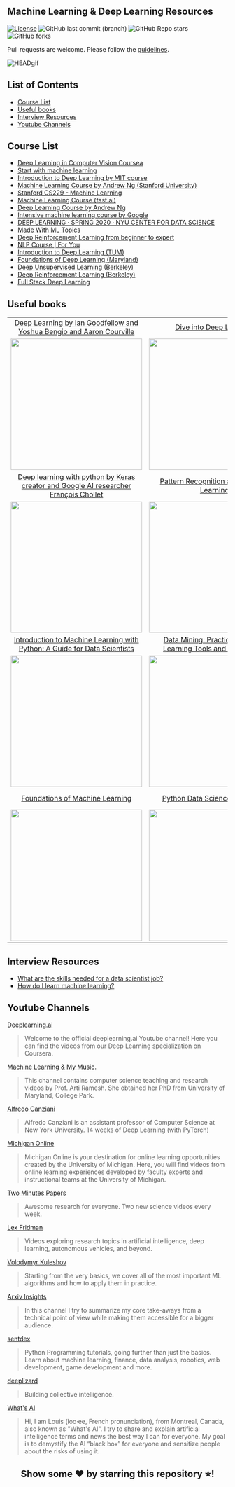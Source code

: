 ## Machine Learning & Deep Learning Resources

[![License](http://img.shields.io/:license-mit-blue.svg?style=flat-square)](http://badges.mit-license.org) 
![GitHub last commit (branch)](https://img.shields.io/github/last-commit/heymadscientist/Machine-Learning-Deep-Learning-Resources/master)
![GitHub Repo stars](https://img.shields.io/github/stars/heymadscientist/Machine-Learning-Deep-Learning-Resources?style=social)
![GitHub forks](https://img.shields.io/github/forks/heymadscientist/Machine-Learning-Deep-Learning-Resources?style=social)

Pull requests are welcome. Please follow the [guidelines](https://github.com/heymadscientist/Machine-Learning-Deep-Learning-Resources/blob/master/contributing.md).

![HEADgif](https://cdn-images-1.medium.com/max/1000/1*WI43epHjl6I6FzBVPzvXAQ.gif)

## List of Contents

* [Course List](#course-list)
* [Useful books](#useful-books)
* [Interview Resources](#interview-resources)
* [Youtube Channels](#youtube-channels)


## Course List
- [Deep Learning in Computer Vision Coursea](https://www.coursera.org/learn/deep-learning-in-computer-vision?action=enroll&authMode=login)
- [Start with machine learning ](https://machinelearningmastery.com/start-here/#lstm)
- [Introduction to Deep Learning by MIT course](http://introtodeeplearning.com/)
- [Machine Learning Course by Andrew Ng (Stanford University)](https://www.coursera.org/learn/machine-learning)
- [Stanford CS229 - Machine Learning](https://see.stanford.edu/Course/CS229)
- [Machine Learning Course (fast.ai)](https://www.fast.ai/)
- [Deep Learning Course by Andrew Ng](https://www.coursera.org/specializations/deep-learning)
- [Intensive machine learning course by Google](https://developers.google.com/machine-learning/crash-course?hl=es-419)
- [DEEP LEARNING · SPRING 2020 · NYU CENTER FOR DATA SCIENCE](https://atcold.github.io/pytorch-Deep-Learning/)
- [Made With ML Topics](https://madewithml.com/topics/?fbclid=IwAR3lQ4wHGPsKu5J9Muq1-GKiJhN546d5fhR0Oo90R6ZND7vBTVuuEDe6_Bo)
- [Deep Reinforcement Learning from beginner to expert](https://simoninithomas.github.io/deep-rl-course/)
- [NLP Course | For You](https://lena-voita.github.io/nlp_course.html)
- [Introduction to Deep Learning (TUM)](https://niessner.github.io/I2DL/?fbclid=IwAR15H4L_RDBbrN8KYDyN4b-FAbnw6gWH--DkSkiRWS0qnpfsnzDvHjQs6-A)
- [Foundations of Deep Learning (Maryland)](https://www.cs.umd.edu/class/fall2020/cmsc828W/)
- [Deep Unsupervised Learning (Berkeley)](https://sites.google.com/view/berkeley-cs294-158-sp20/home)
- [Deep Reinforcement Learning (Berkeley)](http://rail.eecs.berkeley.edu/deeprlcourse/)
- [Full Stack Deep Learning](https://course.fullstackdeeplearning.com/)

## Useful books
|     |     |    |
| :-: | :-: |:-: |
|  [Deep Learning by Ian Goodfellow and Yoshua Bengio and Aaron Courville](https://www.deeplearningbook.org/) | [Dive into Deep Learning](https://d2l.ai/?fbclid=IwAR3a8jTlOFtuj9WW781ApdFg1rA_61VLRz5fVTwOXVXcsfkZopmwNVM1Ae4) | [Hands On Machine Learning with Scikit Learn and TensorFlow](https://github.com/yanshengjia/ml-road/blob/master/resources/Hands%20On%20Machine%20Learning%20with%20Scikit%20Learn%20and%20TensorFlow.pdf) |
| <img src="https://images-na.ssl-images-amazon.com/images/I/A1GbblX7rOL._AC_UL600_SR456,600_.jpg" height="300" /> | <img src="https://d2l.ai/_images/front.png" height="300" /> | <img src="https://m.media-amazon.com/images/S/aplus-media/vc/11714e04-b1a6-439d-9482-87e757822f94.jpg" height="300" /> |
|  [Deep learning with python by Keras creator and Google AI researcher François Chollet](https://drive.google.com/file/d/1yZlVKotI9AUgTydcrPrdhnz7yWAfk8_d/view?usp=sharing) | [Pattern Recognition and Machine Learning](https://www.google.com/url?sa=t&rct=j&q=&esrc=s&source=web&cd=&ved=2ahUKEwiT9LOSmMnrAhX9HrkGHX86Dy0QFjABegQIBBAB&url=http%3A%2F%2Fusers.isr.ist.utl.pt%2F~wurmd%2FLivros%2Fschool%2FBishop%2520-%2520Pattern%2520Recognition%2520And%2520Machine%2520Learning%2520-%2520Springer%2520%25202006.pdf&usg=AOvVaw2j0fMGPbFfpcwGzqELtiRU) | [Natural Language Processing with Python](https://www.google.com/url?sa=t&rct=j&q=&esrc=s&source=web&cd=&cad=rja&uact=8&ved=2ahUKEwiAlvys1a3sAhXCIbkGHV4DD0UQFjAAegQIBBAC&url=http%3A%2F%2Fwww.datascienceassn.org%2Fsites%2Fdefault%2Ffiles%2FNatural%2520Language%2520Processing%2520with%2520Python.pdf&usg=AOvVaw1ETTBRLb4p2XSoXd4r00qV) |
| <img src="https://images-na.ssl-images-amazon.com/images/I/41PYcD28fIL._SX397_BO1,204,203,200_.jpg" height="300" /> | <img src="https://images-na.ssl-images-amazon.com/images/I/71fqxXDY2ZL._AC_UL600_SR444,600_.jpg" height="300" /> | <img src="https://i1.rgstatic.net/publication/220691633_Natural_Language_Processing_with_Python/links/02e7e53215c8c90c11000000/largepreview.png" height="300" /> |
| [Introduction to Machine Learning with Python: A Guide for Data Scientists](https://www.google.com/url?sa=t&rct=j&q=&esrc=s&source=web&cd=&cad=rja&uact=8&ved=2ahUKEwjS5K7K1q3sAhWxBtQKHZpSCHkQFjACegQIBBAC&url=http%3A%2F%2Fnoracook.io%2FBooks%2FPython%2Fintroductiontomachinelearningwithpython.pdf&usg=AOvVaw1SyjfcF5KzJtnRujO2ZKNX) | [Data Mining: Practical Machine Learning Tools and Techniques](https://www.google.com/url?sa=t&rct=j&q=&esrc=s&source=web&cd=&ved=2ahUKEwjI-MS4163sAhWFIbkGHfMaD7UQFjABegQIARAC&url=ftp%3A%2F%2Fftp.ingv.it%2Fpub%2Fmanuela.sbarra%2FData%2520Mining%2520Practical%2520Machine%2520Learning%2520Tools%2520and%2520Techniques%2520-%2520WEKA.pdf&usg=AOvVaw0hvtXVxFqw7GMo3LoK8YSR)  | [Machine Learning in Action](https://www.google.com/url?sa=t&rct=j&q=&esrc=s&source=web&cd=&cad=rja&uact=8&ved=2ahUKEwiQluO_2a3sAhXGJrkGHXC-BeYQFjAAegQIBhAC&url=http%3A%2F%2Fwww2.ift.ulaval.ca%2F~chaib%2FIFT-4102-7025%2Fpublic_html%2FFichiers%2FMachine_Learning_in_Action.pdf&usg=AOvVaw1k_x_Dy1jVsGODYJmdsqiB)  |
|  <img src="https://covers.zlibcdn2.com/covers/books/36/92/c8/3692c8b9288c21d0247aaad0ca217ded.jpg" height="300" />  | <img src="https://www.nourbook.com/publice/covers_cache_jpg/2/2/b/6/b2279ac2362b6cd875e8cf2cecfaf30a.JPG.jpg" height="300" />  |  <img src="https://images-eu.ssl-images-amazon.com/images/I/41MS9I6H1ZL.jpg" height="300" /> |
| [Foundations of Machine Learning](https://cs.nyu.edu/~mohri/mlbook/) | [Python Data Science Handbook](https://github.com/jakevdp/PythonDataScienceHandbook) | [Understanding Machine Learning: From Theory to Algorithms](https://www.cs.huji.ac.il/~shais/UnderstandingMachineLearning/copy.html) |
|<img src="https://mitpress.mit.edu/sites/default/files/styles/large_book_cover/http/mitp-content-server.mit.edu%3A18180/books/covers/cover/%3Fcollid%3Dbooks_covers_0%26isbn%3D9780262039406%26type%3D.jpg?itok=a6DbyfYo" height="300" />  | <img src="https://v4py.github.io/images/outro/python_data_science.png" height="300" />  | <img src="https://m.media-amazon.com/images/I/513uCLlgS4L.jpg" height="300" /> |



## Interview Resources
- [What are the skills needed for a data scientist job?](https://www.quora.com/What-are-the-skills-needed-for-a-data-scientist-job)
- [How do I learn machine learning?](https://www.quora.com/How-do-I-learn-machine-learning-1)

## Youtube Channels

[Deeplearning.ai](https://www.youtube.com/channel/UCcIXc5mJsHVYTZR1maL5l9w)
>Welcome to the official deeplearning.ai Youtube channel! Here you can find the videos from our Deep Learning specialization on Coursera. 

[Machine Learning & My Music](https://www.youtube.com/channel/UCt8HFaRhijEKuKY7qzvdA3A?fbclid=IwAR0oqewBqb4Y0uJTkcptrWTpfqT3EYYb0_R-vBaCqEznK2dwYNQav7HpZQk).  
>This channel contains computer science teaching and research videos by Prof. Arti Ramesh.  She obtained her PhD from University of Maryland, College Park.

[Alfredo Canziani](https://www.youtube.com/playlist?list=PLLHTzKZzVU9eaEyErdV26ikyolxOsz6mq)
>Alfredo Canziani is an assistant professor of Computer Science at New York University. 14 weeks of Deep Learning (with PyTorch) 

[Michigan Online](https://www.youtube.com/playlist?list=PL5-TkQAfAZFbzxjBHtzdVCWE0Zbhomg7r)
>Michigan Online is your destination for online learning opportunities created by the University of Michigan. Here, you will find videos from online learning experiences developed by faculty experts and instructional teams at the University of Michigan.

[Two Minutes Papers](https://www.youtube.com/channel/UCbfYPyITQ-7l4upoX8nvctg)
>Awesome research for everyone. Two new science videos every week.

[Lex Fridman](https://www.youtube.com/c/lexfridman/featured)
>Videos exploring research topics in artificial intelligence, deep learning, autonomous vehicles, and beyond.

[Volodymyr Kuleshov](https://www.youtube.com/playlist?list=PL2UML_KCiC0UlY7iCQDSiGDMovaupqc83&fbclid=IwAR1Tq7_0efE13gRsGEXFRy6fPPmQHuU9zuVb6l-S1xU9fcsgmKGZ-yWwDnU)
>Starting from the very basics, we cover all of the most important ML algorithms and how to apply them in practice.

[Arxiv Insights](https://www.youtube.com/c/ArxivInsights/featured)
>In this channel I try to summarize my core take-aways from a technical point of view while making them accessible for a bigger audience.

[sentdex](https://www.youtube.com/c/sentdex/featured)
>Python Programming tutorials, going further than just the basics. Learn about machine learning, finance, data analysis, robotics, web development, game development and more.  

[deeplizard](https://www.youtube.com/channel/UC4UJ26WkceqONNF5S26OiVw)
>Building collective intelligence.

[What's AI](https://www.youtube.com/channel/UCUzGQrN-lyyc0BWTYoJM_Sg)
>Hi, I am Louis (loo·ee, French pronunciation), from Montreal, Canada, also known as "What's AI". I try to share and explain artificial intelligence terms and news the best way I can for everyone. My goal is to demystify the AI “black box” for everyone and sensitize people about the risks of using it.
<div align="center">
  
## Show some ❤️ by starring this repository ⭐️!

</div>

